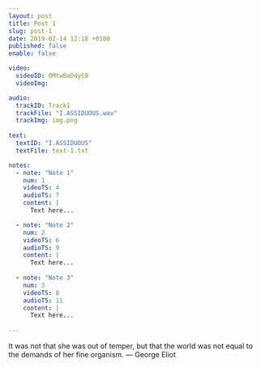 ```yaml
---
layout: post
title: Post 1
slug: post-1
date: 2019-02-14 12:18 +0100
published: false
enable: false

video:
  videoID: 0MtwBaDdyC0
  videoImg: 

audio:
  trackID: Track1
  trackFile: "I.ASSIDUOUS.wav"
  trackImg: img.png
        
text: 
  textID: "I.ASSIDUOUS"
  textFile: text-1.txt

notes:
  - note: "Note 1"
    num: 1
    videoTS: 4
    audioTS: 7
    content: |
      Text here...

  - note: "Note 2"
    num: 2
    videoTS: 6
    audioTS: 9
    content: |
      Text here...
  
  - note: "Note 3"
    num: 3
    videoTS: 8
    audioTS: 11
    content: |
      Text here...
  
---
```


It was not that she was out of temper, but that the world was not equal to the demands of her fine organism.
—  George Eliot




